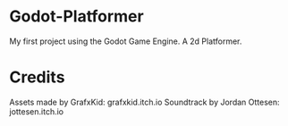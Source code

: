 # Godot-Platformer
My first project using the Godot Game Engine. A 2d Platformer.

# Credits
Assets made by GrafxKid: grafxkid.itch.io
Soundtrack by Jordan Ottesen: jottesen.itch.io
